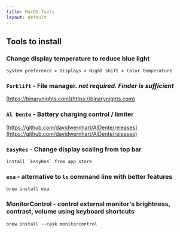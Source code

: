 ```yaml
---
title: MacOS Tools
layout: default
---
```


## Tools to install

### Change display temperature to reduce blue light
    System preference > Displays > Night shift > Color temperature
### `Forklift` - File manager. *not required. Finder is sufficient*
[https://binarynights.com](https://binarynights.com)
### `Al Dente` - Battery charging control / limiter
[https://github.com/davidwernhart/AlDente/releases](https://github.com/davidwernhart/AlDente/releases)
### `EasyRes` - Change display scaling from top bar
    install `EasyRes` from app store
### `exa` - alternative to `ls` command line with better features
`brew install exa`

### MonitorControl - control external monitor's brightness, contrast, volume using keyboard shortcuts
`brew install --cask monitorcontrol`
